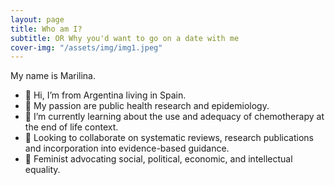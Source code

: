 ```yaml
---
layout: page
title: Who am I?
subtitle: OR Why you'd want to go on a date with me
cover-img: "/assets/img/img1.jpeg"
---
```

My name is Marilina.
* 👋 Hi, I’m from Argentina living in Spain.  
* 👀 My passion are public health research and epidemiology. 
* 🌱 I’m currently learning about the use and adequacy of chemotherapy at the end of life context.  
* 💞️ Looking to collaborate on systematic reviews, research publications and incorporation into evidence-based guidance.  
* 💚 Feminist advocating social, political, economic, and intellectual equality.  
